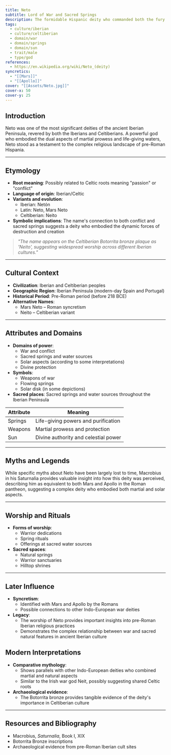 ```yaml
---
title: Neto
subtitle: Lord of War and Sacred Springs
description: The formidable Hispanic deity who commanded both the fury of battle and the sacred waters that burst forth from the earth
tags:
  - culture/iberian
  - culture/celtiberian
  - domain/war
  - domain/springs
  - domain/sun
  - trait/male
  - type/god
references:
  - https://en.wikipedia.org/wiki/Neto_(deity)
syncretics:
  - "[[Mars]]"
  - "[[Apollo]]"
cover: "[[Assets/Neto.jpg]]"
cover-x: 50
cover-y: 25
---
```

## Introduction
Neto was one of the most significant deities of the ancient Iberian Peninsula, revered by both the Iberians and Celtiberians. A powerful god who embodied the dual aspects of martial prowess and life-giving waters, Neto stood as a testament to the complex religious landscape of pre-Roman Hispania.

---

## Etymology

- **Root meaning**: Possibly related to Celtic roots meaning "passion" or "conflict"
- **Language of origin**: Iberian/Celtic
- **Variants and evolution**:
  - Iberian: Netón
  - Latin: Neto, Mars Neto
  - Celtiberian: Neito
- **Symbolic implications**: The name's connection to both conflict and sacred springs suggests a deity who embodied the dynamic forces of destruction and creation

> _"The name appears on the Celtiberian Botorrita bronze plaque as 'Neito', suggesting widespread worship across different Iberian cultures."_

---

## Cultural Context

- **Civilization**: Iberian and Celtiberian peoples
- **Geographic Region**: Iberian Peninsula (modern-day Spain and Portugal)
- **Historical Period**: Pre-Roman period (before 218 BCE)
- **Alternative Names**:
  - Mars Neto – Roman syncretism
  - Neito – Celtiberian variant

---

## Attributes and Domains

- **Domains of power**:
  - War and conflict
  - Sacred springs and water sources
  - Solar aspects (according to some interpretations)
  - Divine protection
- **Symbols**:
  - Weapons of war
  - Flowing springs
  - Solar disk (in some depictions)
- **Sacred places**: Sacred springs and water sources throughout the Iberian Peninsula

| Attribute | Meaning |
|----------|---------|
| Springs | Life-giving powers and purification |
| Weapons | Martial prowess and protection |
| Sun | Divine authority and celestial power |

---

## Myths and Legends

While specific myths about Neto have been largely lost to time, Macrobius in his Saturnalia provides valuable insight into how this deity was perceived, describing him as equivalent to both Mars and Apollo in the Roman pantheon, suggesting a complex deity who embodied both martial and solar aspects.

---

## Worship and Rituals

- **Forms of worship**:
  - Warrior dedications
  - Spring rituals
  - Offerings at sacred water sources
- **Sacred spaces**:
  - Natural springs
  - Warrior sanctuaries
  - Hilltop shrines

---

## Later Influence

- **Syncretism**: 
  - Identified with Mars and Apollo by the Romans
  - Possible connections to other Indo-European war deities
- **Legacy**:
  - The worship of Neto provides important insights into pre-Roman Iberian religious practices
  - Demonstrates the complex relationship between war and sacred natural features in ancient Iberian culture

## Modern Interpretations

- **Comparative mythology**: 
  - Shows parallels with other Indo-European deities who combined martial and natural aspects
  - Similar to the Irish war god Neit, possibly suggesting shared Celtic roots
- **Archaeological evidence**:
  - The Botorrita bronze provides tangible evidence of the deity's importance in Celtiberian culture

---

## Resources and Bibliography

- Macrobius, *Saturnalia*, Book I, XIX
- Botorrita Bronze inscriptions
- Archaeological evidence from pre-Roman Iberian cult sites